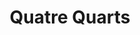 ---
layout: recette
categories: [recettes]
hidden: true
lang: fr
title: Quatre Quarts
type: sucre
recettes:
  Quatre Quarts: 
    - nom: oeufs 
      qte: 3
    - nom: farine
      qte: poids des oeufs
    - nom: beurre
      qte: poids des oeufs
    - nom: sucre glace
      qte: poids des oeufs
    - nom: levure
      qte: 2.2
      unite: "% de la farine"
  Coco Choco: 
    - nom: oeufs 
      qte: 3
    - nom: farine
      qte: 85% du poids des oeufs
    - nom: farine de noix de coco
      qte: 15% du poids des oeufs
    - nom: chocolat en poudre non sucré
      qte: 25
      unite: gr
    - nom: beurre
      qte: poids des oeufs
    - nom: sucre glace
      qte: poids des oeufs
    - nom: levure
      qte: 2.2
      unite: "% de la farine"
  Amandes: 
    - nom: oeufs 
      qte: 3
    - nom: farine
      qte: 40% du poids des oeufs
    - nom: poudre d'amandes
      qte: 60% du poids des oeufs
    - nom: beurre
      qte: poids des oeufs
    - nom: sucre glace
      qte: poids des oeufs
    - nom: levure
      qte: 2.2
      unite: "% de la farine"
  Citron Pavot: 
    - nom: oeufs 
      qte: 3
    - nom: farine
      qte: poids des oeufs
    - nom: beurre
      qte: poids des oeufs
    - nom: sucre glace
      qte: poids des oeufs
    - nom: levure
      qte: 2.2
      unite: "% de la farine"
    - nom: graines de pavot
      qte: une cuillère à soupe
    - nom: jus de citron
      qte: au goût
preconditions:
  - Le beurre et les oeufs doivent être à température ambiante
  - Préchauffer le four à 180°C
etapes:
  - label: Préparation
    details:
      - Blanchir le beurre mou avec le sucre
      - Ajouter les oeufs et battre énergiquement au fouet
      - Tamiser la farine et la levure sur la préparation
      - Mélanger doucement avec une spatule
      - Beurrer et fariner le moule puis y ajouter la préparation
materiel:
  - moule à cake
cuissonMinutes: 35
cuisson: 
  - Cuire 35 à 40 minutes à 180°C
  - Vérifier que le gâteau est cuit avec la pointe d'un couteau
variantes:
  - label: Moitié de sucre en moins
    todo: true
  - label: Monter les blancs en neige
    todo: true
  - label: Sans gluten
    todo: true
  - label: Avec des pommes
    todo: true
  - label: Au chocolat
    todo: true
  - label: Sans sucre blanc
    todo: true
---